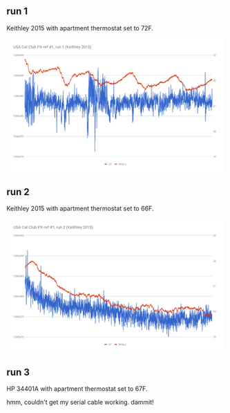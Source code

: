## run 1

Keithley 2015 with apartment thermostat set to 72F.

![](run1/chart.png)

## run 2

Keithley 2015 with apartment thermostat set to 66F.

![](run2/chart.png)

## run 3

HP 34401A with apartment thermostat set to 67F.

hmm, couldn't get my serial cable working.  dammit!
